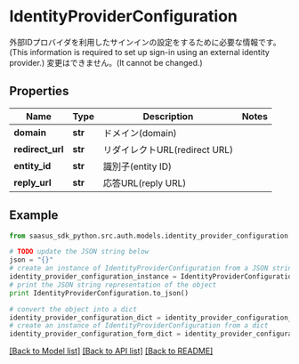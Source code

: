 # IdentityProviderConfiguration

外部IDプロバイダを利用したサインインの設定をするために必要な情報です。(This information is required to set up sign-in using an external identity provider.) 変更はできません。(It cannot be changed.) 

## Properties
Name | Type | Description | Notes
------------ | ------------- | ------------- | -------------
**domain** | **str** | ドメイン(domain) | 
**redirect_url** | **str** | リダイレクトURL(redirect URL) | 
**entity_id** | **str** | 識別子(entity ID) | 
**reply_url** | **str** | 応答URL(reply URL) | 

## Example

```python
from saasus_sdk_python.src.auth.models.identity_provider_configuration import IdentityProviderConfiguration

# TODO update the JSON string below
json = "{}"
# create an instance of IdentityProviderConfiguration from a JSON string
identity_provider_configuration_instance = IdentityProviderConfiguration.from_json(json)
# print the JSON string representation of the object
print IdentityProviderConfiguration.to_json()

# convert the object into a dict
identity_provider_configuration_dict = identity_provider_configuration_instance.to_dict()
# create an instance of IdentityProviderConfiguration from a dict
identity_provider_configuration_form_dict = identity_provider_configuration.from_dict(identity_provider_configuration_dict)
```
[[Back to Model list]](../README.md#documentation-for-models) [[Back to API list]](../README.md#documentation-for-api-endpoints) [[Back to README]](../README.md)


